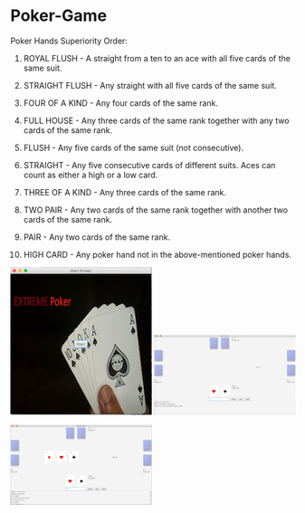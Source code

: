 # Poker-Game

Poker Hands Superiority Order:

1. ROYAL FLUSH - A straight from a ten to an ace with all five cards of the same suit.

2. STRAIGHT FLUSH - Any straight with all five cards of the same suit.

3. FOUR OF A KIND - Any four cards of the same rank.

4. FULL HOUSE - Any three cards of the same rank together with any two cards of the same rank.

5. FLUSH - Any five cards of the same suit (not consecutive).

6. STRAIGHT - Any five consecutive cards of different suits. Aces can count as either a high or a low card.

7. THREE OF A KIND - Any three cards of the same rank.

8. TWO PAIR - Any two cards of the same rank together with another two cards of the same rank.

9. PAIR - Any two cards of the same rank.

10. HIGH CARD - Any poker hand not in the above-mentioned poker hands.


![alt text](https://github.com/Yizra/Poker-Game/blob/master/TitlePage1.png) 
![alt text](https://github.com/Yizra/Poker-Game/blob/master/GameStart.png)


![alt text](https://github.com/Yizra/Poker-Game/blob/master/GamePlay.png)
